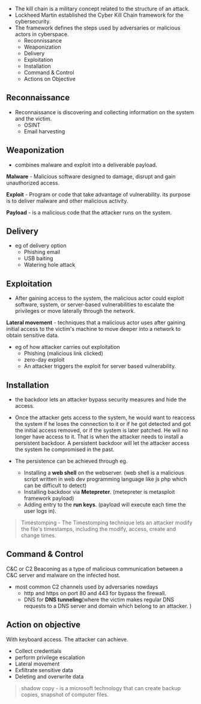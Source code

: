 * The kill chain is a military concept related to the structure of an attack.
* Lockheed Martin established the Cyber Kill Chain framework for the cybersecurity.
* The framework defines the steps used by adversaries or malicious actors in cyberspace.
    - Reconnissance
    - Weaponization
    - Delivery
    - Exploitation
    - Installation
    - Command & Control
    - Actions on Objective

## Reconnaissance

* Reconnaissance is discovering and collecting information on the system and the victim. 
    - OSINT
    - Email harvesting

## Weaponization

* combines malware and exploit into a deliverable payload.

**Malware** - Malicious software designed to damage, disrupt and gain unauthorized access.

**Exploit** - Program or code that take advantage of vulnerability. its purpose is to deliver malware and other malicious activity.

**Payload** - is a malicious code that the attacker runs on the system.

## Delivery

* eg of delivery option
    - Phishing email
    - USB baiting
    - Watering hole attack

## Exploitation

* After gaining access to the system, the malicious actor could exploit software, system, or server-based vulnerabilities to escalate the privileges or move laterally through the network.

**Lateral movement** - techniques that a malicious actor uses after gaining initial access to the victim's machine to move deeper into a network to obtain sensitive data. 

* eg of how attacker carries out exploitation
    - Phishing (malicious link clicked)
    - zero-day exploit
    - An attacker triggers the exploit for server based vulnerability.

## Installation

* the backdoor lets an attacker bypass security measures and hide the access.

* Once the attacker gets access to the system, he would want to reaccess the system if he loses the connection to it or if he got detected and got the initial access removed, or if the system is later patched. He will no longer have access to it. That is when the attacker needs to install a persistent backdoor. A persistent backdoor will let the attacker access the system he compromised in the past.

* The persistence can be achieved through eg.
    * Installing a **web shell** on the webserver. (web shell is a malicious script written in web dev programming language like js php which can be difficult to detect)
    * Installing backdoor via **Metepreter**. (metepreter is metasploit framework payload) 
    * Adding entry to the **run keys**. (payload will execute each time the user logs in).

> Timestomping - The Timestomping technique lets an attacker modify the file's timestamps, including the modify, access, create and change times. 

## Command & Control

 C&C or C2 Beaconing as a type of malicious communication between a C&C server and malware on the infected host.

* most common C2 channels used by adversaries nowdays
    - http and https on port 80 and 443 for bypass the firewall.
    - DNS for **DNS tunneling**(where the victim makes regular DNS requests to a DNS server and domain which belong to an attacker. )

## Action on objective

With keyboard access. The attacker can achieve.
* Collect credentials
* perform privilege escalation
* Lateral movement
* Exfiltrate sensitive data
* Deleting and overwrite data

> shadow copy - is a microsoft technology that can create backup copies, snapshot of computer files.
